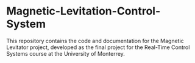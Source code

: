 # Magnetic-Levitation-Control-System
This repository contains the code and documentation for the Magnetic Levitator project, developed as the final project for the Real-Time Control Systems course at the University of Monterrey.
